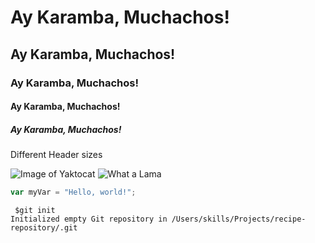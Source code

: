 # Ay Karamba, Muchachos!
## Ay Karamba, Muchachos!
### Ay Karamba, Muchachos!
#### Ay Karamba, Muchachos!
##### Ay Karamba, Muchachos!

Different Header sizes

![Image of Yaktocat](https://octodex.github.com/images/yaktocat.png)
![What a Lama](https://encrypted-tbn0.gstatic.com/images?q=tbn:ANd9GcRS_1g4WxAM_IRJxnR_KqpOQzDyfbhj2LgbOQ&usqp=CAU)

``` javascript
var myVar = "Hello, world!";
```

```
 $git init
Initialized empty Git repository in /Users/skills/Projects/recipe-repository/.git
```
